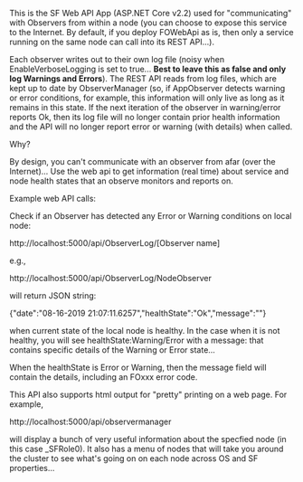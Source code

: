 This is the SF Web API App (ASP.NET Core v2.2) used for "communicating" with Observers from within a node (you can choose to expose this service to the Internet. By default, if you deploy FOWebApi as is, then only a service running on the same node can call into its REST API...). 

Each observer writes out to their own log file (noisy when EnableVerboseLogging is set to true... **Best to leave this as false and only log Warnings and Errors**). The REST API reads from log files, which are kept up to date by ObserverManager (so, if AppObserver detects warning or error conditions, for example, this information will only live as long as it remains in this state. If the next iteration of the observer in warning/error reports Ok, then its log file will no longer contain prior health information and the API will no longer report error or warning (with details) when called. 

Why?  

By design, you can't communicate with an observer from afar (over the Internet)... Use the web api to get information (real time) about service and node health states that an observe monitors and reports on.


Example web API calls:

Check if an Observer has detected any Error or Warning conditions on local node:  

http://localhost:5000/api/ObserverLog/[Observer name]

e.g., 

http://localhost:5000/api/ObserverLog/NodeObserver

will return JSON string:

{"date":"08-16-2019 21:07:11.6257","healthState":"Ok","message":""} 

when current state of the local node is healthy. In the case when it is not healthy, you will see healthState:Warning/Error with a message: that contains specific details of the Warning or Error state...

When the healthState is Error or Warning, then the message field will contain the details, including an FOxxx error code.

This API also supports html output for "pretty" printing on a web page. For example, 

http://localhost:5000/api/observermanager

will display a bunch of very useful information about the specfied node (in this case _SFRole0). It also has a menu of nodes that will take you around the cluster to see what's going on on each node across OS and SF properties...


